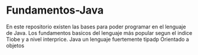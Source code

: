 # Fundamentos-Java
En este repositorio existen las bases para poder programar en el lenguaje de Java.
Los fundamentos basicos del lenguaje más popular segun el indice Tiobe y a nivel interprice.
Java un lenguaje fuertemente tipadp Orientado a objetos
